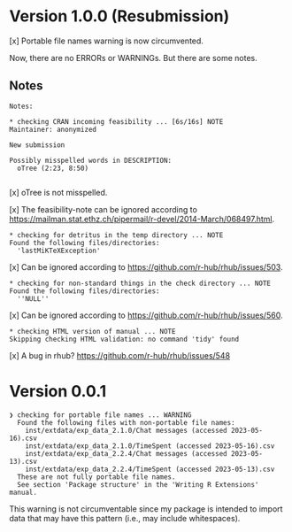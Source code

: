 # Version 1.0.0 (Resubmission)

[x] Portable file names warning is now circumvented.

Now, there are no ERRORs or WARNINGs. But there are some notes.


## Notes 

```
Notes:

* checking CRAN incoming feasibility ... [6s/16s] NOTE
Maintainer: anonymized

New submission

Possibly misspelled words in DESCRIPTION:
  oTree (2:23, 8:50)
  
```
[x] oTree is not misspelled.

[x] The feasibility-note can be ignored according to https://mailman.stat.ethz.ch/pipermail/r-devel/2014-March/068497.html.

```
* checking for detritus in the temp directory ... NOTE
Found the following files/directories:
  'lastMiKTeXException'
```
[x] Can be ignored according to https://github.com/r-hub/rhub/issues/503. 

```
* checking for non-standard things in the check directory ... NOTE
Found the following files/directories:
  ''NULL''
```
[x] Can be ignored according to https://github.com/r-hub/rhub/issues/560.

```
* checking HTML version of manual ... NOTE
Skipping checking HTML validation: no command 'tidy' found
```
[x] A bug in rhub? https://github.com/r-hub/rhub/issues/548

# Version 0.0.1 

```
❯ checking for portable file names ... WARNING
  Found the following files with non-portable file names:
    inst/extdata/exp_data_2.1.0/Chat messages (accessed 2023-05-16).csv
    inst/extdata/exp_data_2.1.0/TimeSpent (accessed 2023-05-16).csv
    inst/extdata/exp_data_2.2.4/Chat messages (accessed 2023-05-13).csv
    inst/extdata/exp_data_2.2.4/TimeSpent (accessed 2023-05-13).csv
  These are not fully portable file names.
  See section 'Package structure' in the 'Writing R Extensions' manual.
```

This warning is not circumventable since my package is intended to import
data that may have this pattern (i.e., may include whitespaces).
